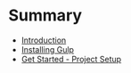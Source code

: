 # Summary

* [Introduction](README.md)
* [Installing Gulp](installing_gulp.md)
* [Get Started - Project Setup](get_started_-_project_setup.md)

